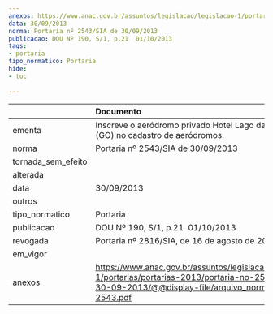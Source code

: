 ```yaml
---
anexos: https://www.anac.gov.br/assuntos/legislacao/legislacao-1/portarias/portarias-2013/portaria-no-2543-sia-de-30-09-2013/@@display-file/arquivo_norma/PA2013-2543.pdf
data: 30/09/2013
norma: Portaria nº 2543/SIA de 30/09/2013
publicacao: DOU Nº 190, S/1, p.21  01/10/2013
tags:
- portaria
tipo_normatico: Portaria
hide: 
- toc 
 
---
```


|                    | Documento                                                                                                                                                         |
|:-------------------|:------------------------------------------------------------------------------------------------------------------------------------------------------------------|
| ementa             | Inscreve o aeródromo privado Hotel Lago das Brisas (GO) no cadastro de aeródromos.                                                                                |
| norma              | Portaria nº 2543/SIA de 30/09/2013                                                                                                                                |
| tornada_sem_efeito |                                                                                                                                                                   |
| alterada           |                                                                                                                                                                   |
| data               | 30/09/2013                                                                                                                                                        |
| outros             |                                                                                                                                                                   |
| tipo_normatico     | Portaria                                                                                                                                                          |
| publicacao         | DOU Nº 190, S/1, p.21  01/10/2013                                                                                                                                 |
| revogada           | Portaria nº 2816/SIA, de 16 de agosto de 2017.                                                                                                                    |
| em_vigor           |                                                                                                                                                                   |
| anexos             | https://www.anac.gov.br/assuntos/legislacao/legislacao-1/portarias/portarias-2013/portaria-no-2543-sia-de-30-09-2013/@@display-file/arquivo_norma/PA2013-2543.pdf |
